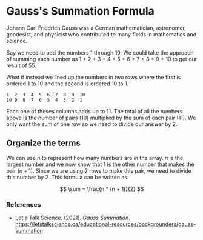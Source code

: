 # Gauss's Summation Formula
Johann Carl Friedrich Gauss was a German mathematician, astronomer, geodesist, and physicist who contributed to many fields in mathematics and science.

Say we need to add the numbers 1 through 10. We could take the approach of summing each number as 1 + 2 + 3 + 4 + 5 + 6 + 7 + 8 + 9 + 10 to get our result of 55. 

What if instead we lined up the numbers in two rows where the first is ordered 1 to 10 and the second is ordered 10 to 1.

```
1  2  3  4  5  6  7  8  9  10
10 9  8  7  6  5  4  3  2  1 
```

Each one of theses columns adds up to 11. The total of all the numbers above is the number of pairs (10) multiplied by the sum of each pair (11). We only want the sum of one row so we need to divide our answer by 2.

## Organize the terms
We can use $n$ to represent how many numbers are in the array. $n$ is the largest number and we now know that 1 is the other number that makes the pair $(n + 1)$. Since we are using 2 rows to make this pair, we need to divide this number by 2. This formula can be written as:

$$
\sum = \frac{n * (n + 1)}{2}
$$

### References
- Let's Talk Science. (2021). *Gauss Summation*. https://letstalkscience.ca/educational-resources/backgrounders/gauss-summation